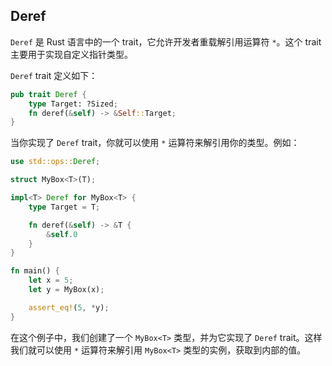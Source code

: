 ## Deref

`Deref` 是 Rust 语言中的一个 trait，它允许开发者重载解引用运算符 `*`。这个 trait 主要用于实现自定义指针类型。

`Deref` trait 定义如下：

```rust
pub trait Deref {
    type Target: ?Sized;
    fn deref(&self) -> &Self::Target;
}
```

当你实现了 `Deref` trait，你就可以使用 `*` 运算符来解引用你的类型。例如：

```rust
use std::ops::Deref;

struct MyBox<T>(T);

impl<T> Deref for MyBox<T> {
    type Target = T;

    fn deref(&self) -> &T {
        &self.0
    }
}

fn main() {
    let x = 5;
    let y = MyBox(x);

    assert_eq!(5, *y);
}
```

在这个例子中，我们创建了一个 `MyBox<T>` 类型，并为它实现了 `Deref` trait。这样我们就可以使用 `*` 运算符来解引用 `MyBox<T>` 类型的实例，获取到内部的值。